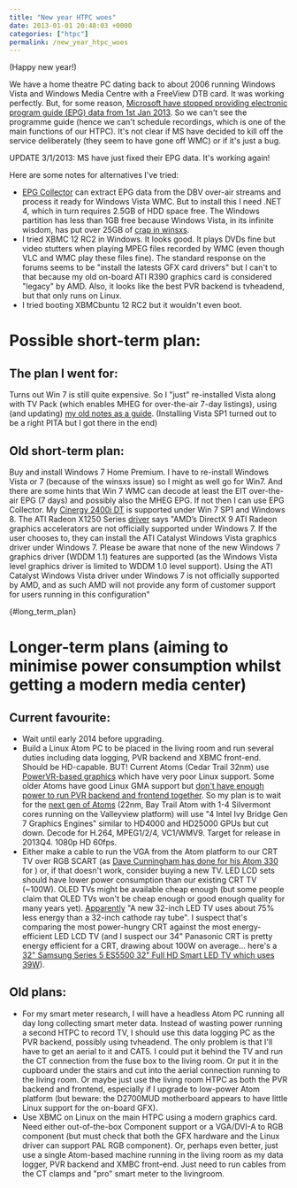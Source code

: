 ```yaml
---
title: "New year HTPC woes"
date: 2013-01-01 20:48:03 +0000
categories: ["htpc"]
permalink: /new_year_htpc_woes
---
```

(Happy new year!)

We have a home theatre PC dating back to about 2006 running Windows
Vista and Windows Media Centre with a FreeView DTB card. It was working
perfectly. But, for some reason, [Microsoft have stopped providing
electronic program guide (EPG) data from 1st Jan
2013](http://www.thegreenbutton.tv/forums/viewtopic.php?f=5&p=38483). So
we can't see the programme guide (hence we can't schedule recordings,
which is one of the main functions of our HTPC). It's not clear if MS
have decided to kill off the service deliberately (they seem to have
gone off WMC) or if it's just a bug.

UPDATE 3/1/2013: MS have just fixed their EPG data. It's working again!

Here are some notes for alternatives I've tried:

<!--break-->

-   [EPG Collector](http://sourceforge.net/projects/epgcollector/) can
    extract EPG data from the DBV over-air streams and process it ready
    for Windows Vista WMC. But to install this I need .NET 4, which in
    turn requires 2.5GB of HDD space free. The Windows partition has
    less than 1GB free because Windows Vista, in its infinite wisdom,
    has put over 25GB of [crap in
    winsxs](http://www.winvistaclub.com/f16.html).
-   I tried XBMC 12 RC2 in Windows. It looks good. It plays DVDs fine
    but video stutters when playing MPEG files recorded by WMC (even
    though VLC and WMC play these files fine). The standard response on
    the forums seems to be "install the latests GFX card drivers" but I
    can't to that because my old on-board ATI R390 graphics card is
    considered "legacy" by AMD. Also, it looks like the best PVR backend
    is tvheadend, but that only runs on Linux.
-   I tried booting XBMCbuntu 12 RC2 but it wouldn't even boot.

Possible short-term plan:
=========================

The plan I went for:
--------------------

Turns out Win 7 is still quite expensive. So I "just" re-installed Vista
along with TV Pack (which enables MHEG for over-the-air 7-day listings),
using (and updating) [my old notes as a
guide](/reinstalling_windows_vista_x64_media_center). (Installing Vista
SP1 turned out to be a right PITA but I got there in the end)

Old short-term plan:
--------------------

Buy and install Windows 7 Home Premium. I have to re-install Windows
Vista or 7 (because of the winsxs issue) so I might as well go for Win7.
And there are some hints that Win 7 WMC can decode at least the EIT
over-the-air EPG (7 days) and possibly also the MHEG EPG. If not then I
can use EPG Collector. My [Cinergy 2400i
DT](http://www.terratec.net/en/driver-and-support/driver_21269.html?selectproduct=Cinergy%202400i%20DT)
is supported under Win 7 SP1 and Windows 8. The ATI Radeon X1250 Series
[driver](http://support.amd.com/us/gpudownload/windows/Legacy/Pages/radeonaiw_vista32.aspx)
says "AMD’s DirectX 9 ATI Radeon graphics accelerators are not
officially supported under Windows 7. If the user chooses to, they can
install the ATI Catalyst Windows Vista graphics driver under Windows 7.
Please be aware that none of the new Windows 7 graphics driver (WDDM
1.1) features are supported (as the Windows Vista level graphics driver
is limited to WDDM 1.0 level support). Using the ATI Catalyst Windows
Vista driver under Windows 7 is not officially supported by AMD, and as
such AMD will not provide any form of customer support for users running
in this configuration"

[](){#long_term_plan}

Longer-term plans (aiming to minimise power consumption whilst getting a modern media center)
=============================================================================================

Current favourite:
------------------

-   Wait until early 2014 before upgrading.
-   Build a Linux Atom PC to be placed in the living room and run
    several duties including data logging, PVR backend and
    XBMC front-end. Should be HD-capable. BUT! Current Atoms (Cedar
    Trail 32nm) use [PowerVR-based
    graphics](http://en.wikipedia.org/wiki/Intel_GMA#PowerVR_based)
    which have very poor Linux support. Some older Atoms have good Linux
    GMA support but [don't have enough power to run PVR backend and
    frontend
    together](http://www.gossamer-threads.com/lists/mythtv/users/478424#478424).
    So my plan is to wait for the [next gen of
    Atoms](http://hexus.net/tech/news/cpu/44385-intel-atom-soc-roadmap-leaked-details-bay-trail-valleyview/)
    (22nm, Bay Trail Atom with 1-4 Silvermont cores running on the
    Valleyview platform) will use "4 Intel Ivy Bridge Gen 7 Graphics
    Engines" similar to HD4000 and HD25000 GPUs but cut down. Decode for
    H.264, MPEG1/2/4, VC1/WMV9. Target for release in 2013Q4. 1080p
    HD 60fps.
-   Either make a cable to run the VGA from the Atom platform to our CRT
    TV over RGB SCART (as [Dave Cunningham has done for his Atom
    330](http://www.gossamer-threads.com/lists/mythtv/users/478208#478208)
    for ) or, if that doesn't work, consider buying a new TV. LED LCD
    sets should have lower power consumption than our existing CRT
    TV (\~100W). OLED TVs might be available cheap enough (but some
    people claim that OLED TVs won't be cheap enough or good enough
    quality for many years yet).
    [Apparently](http://www.guardian.co.uk/environment/2011/jul/29/flat-screen-tv-electricity)
    "A new 32-inch LED TV uses about 75% less energy than a 32-inch
    cathode ray tube". I suspect that's comparing the most power-hungry
    CRT against the most energy-efficient LED LCD TV (and I suspect our
    34" Panasonic CRT is pretty energy efficient for a CRT, drawing
    about 100W on average... here's a [32" Samsung Series 5 ES5500 32"
    Full HD Smart LED TV which uses
    39W](http://www.cclonline.com/product/90385/UE32ES5500KXXU/Televisions/Samsung-Series-5-ES5500-32-inch-Full-HD-Smart-LED-Television/PLA0340/)).

Old plans:
----------

-   For my smart meter research, I will have a headless Atom PC running
    all day long collecting smart meter data. Instead of wasting power
    running a second HTPC to record TV, I should use this data logging
    PC as the PVR backend, possibly using tvheadend. The only problem is
    that I'll have to get an aerial to it and CAT5. I could put it
    behind the TV and run the CT connection from the fuse box to the
    living room. Or put it in the cupboard under the stairs and cut into
    the aerial connection running to the living room. Or maybe just use
    the living room HTPC as both the PVR backend and frontend,
    especially if I upgrade to low-power Atom platform (but beware: the
    D2700MUD motherboard appears to have little Linux support for the
    on-board GFX).
-   Use XBMC on Linux on the main HTPC using a modern graphics card.
    Need either out-of-the-box Component support or a VGA/DVI-A to RGB
    component (but must check that both the GFX hardware and the Linux
    driver can support PAL RGB component). Or, perhaps even better, just
    use a single Atom-based machine running in the living room as my
    data logger, PVR backend and XMBC front-end. Just need to run cables
    from the CT clamps and "pro" smart meter to the livingroom.



